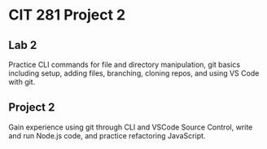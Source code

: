 # CIT 281 Project 2

## Lab 2
Practice CLI commands for file and directory manipulation, git basics including setup, adding files, branching, cloning repos, and using VS Code with git.

## Project 2
Gain experience using git through CLI and VSCode Source Control, write and run Node.js code, and practice refactoring JavaScript.
